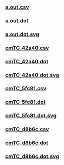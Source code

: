 ### [a.out.csv](a.out.csv)
### [a.out.dot](a.out.dot)
### [a.out.dot.svg](a.out.dot.svg)
### [cmTC_42a40.csv](cmTC_42a40.csv)
### [cmTC_42a40.dot](cmTC_42a40.dot)
### [cmTC_42a40.dot.svg](cmTC_42a40.dot.svg)
### [cmTC_5fc81.csv](cmTC_5fc81.csv)
### [cmTC_5fc81.dot](cmTC_5fc81.dot)
### [cmTC_5fc81.dot.svg](cmTC_5fc81.dot.svg)
### [cmTC_d8b6c.csv](cmTC_d8b6c.csv)
### [cmTC_d8b6c.dot](cmTC_d8b6c.dot)
### [cmTC_d8b6c.dot.svg](cmTC_d8b6c.dot.svg)
